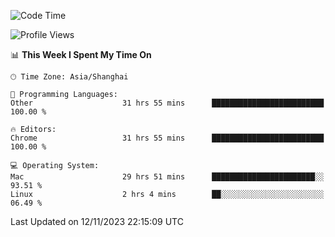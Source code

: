 <!--START_SECTION:waka-->
![Code Time](http://img.shields.io/badge/Code%20Time-1%2C529%20hrs%2028%20mins-blue)

![Profile Views](http://img.shields.io/badge/Profile%20Views-0-blue)

📊 **This Week I Spent My Time On** 

```text
🕑︎ Time Zone: Asia/Shanghai

💬 Programming Languages: 
Other                    31 hrs 55 mins      █████████████████████████   100.00 % 

🔥 Editors: 
Chrome                   31 hrs 55 mins      █████████████████████████   100.00 % 

💻 Operating System: 
Mac                      29 hrs 51 mins      ███████████████████████░░   93.51 % 
Linux                    2 hrs 4 mins        ██░░░░░░░░░░░░░░░░░░░░░░░   06.49 % 
```


 Last Updated on 12/11/2023 22:15:09 UTC
<!--END_SECTION:waka-->